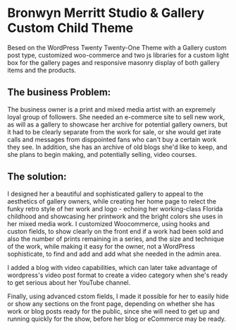 # Bronwyn Merritt Studio & Gallery Custom Child Theme

Besed on the WordPress Twenty Twenty-One Theme with a Gallery custom post type, customized woo-commerce and two js libraries for a custom light box for the gallery pages and responsive masonry display of both gallery items and the products.

## The business Problem:
The business owner is a print and mixed media artist with an expremely loyal group of followers. She needed an e-commerce site to sell new work, as will as a gallery to showcase her archive for potential gallery owners, but it had to be clearly separate from the work for sale, or she would get irate calls and messages from disppointed fans who can't buy a certain work they see. In addition, she has an archive of old blogs she'd like to keep, and she plans to begin making, and potentially selling, video courses.

## The solution:
I designed her a beautiful and sophisticated gallery to appeal to the aesthetics of gallery owners, while creating her home page to relect the funky retro style of her work and logo - echoing her working-class Florida childhood and showcasing her printwork and the bright colors she uses in her mixed media work.
I customized Woocommerce, using hooks and custon fields, to show clearly on the front end if a work had been sold and also the number of prints remaining in a series, and the size and technique of the work, while making it easy for the owner, not a WordPress sophisticate, to find and add and add what she needed in the admin area.

I added a blog with video capabilities, which can later take advantage of wordpress's video post format to create a video category when she's ready to get serious about her YouTube channel.

Finally, using advanced cstom fields, I made it possible for her to easily hide or show any sections on the front page, depending on whether she has work or blog posts ready for the public, since she will need to get up and running quickly for the show, before her blog or eCommerce may be ready.


